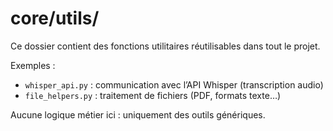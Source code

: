 # core/utils/

Ce dossier contient des fonctions utilitaires réutilisables dans tout le projet.

Exemples :
- `whisper_api.py` : communication avec l’API Whisper (transcription audio)
- `file_helpers.py` : traitement de fichiers (PDF, formats texte…)

Aucune logique métier ici : uniquement des outils génériques.
